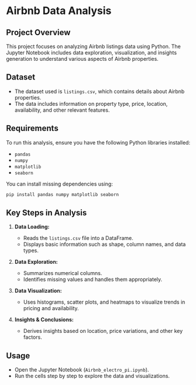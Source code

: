 # Airbnb Data Analysis

## Project Overview
This project focuses on analyzing Airbnb listings data using Python. The Jupyter Notebook includes data exploration, visualization, and insights generation to understand various aspects of Airbnb properties.

## Dataset
- The dataset used is `listings.csv`, which contains details about Airbnb properties.
- The data includes information on property type, price, location, availability, and other relevant features.

## Requirements
To run this analysis, ensure you have the following Python libraries installed:
- `pandas`
- `numpy`
- `matplotlib`
- `seaborn`

You can install missing dependencies using:
```bash
pip install pandas numpy matplotlib seaborn
```

## Key Steps in Analysis
1. **Data Loading:**
   - Reads the `listings.csv` file into a DataFrame.
   - Displays basic information such as shape, column names, and data types.

2. **Data Exploration:**
   - Summarizes numerical columns.
   - Identifies missing values and handles them appropriately.

3. **Data Visualization:**
   - Uses histograms, scatter plots, and heatmaps to visualize trends in pricing and availability.

4. **Insights & Conclusions:**
   - Derives insights based on location, price variations, and other key factors.

## Usage
- Open the Jupyter Notebook (`Airbnb_electro_pi.ipynb`).
- Run the cells step by step to explore the data and visualizations.



